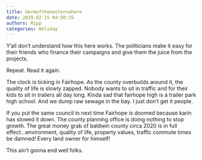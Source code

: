 ```yaml
---
title: Germoftheeasternwhore
date: 2019-02-15 04:50:15
authors: Ripp
categories: Holiday
---
```


 Y’all don’t understand how this here works. The politicians make it easy for their friends who finance their campaigns and give them the juice from the projects.

Repeat. Read it again.

The clock is ticking in Fairhope. As the county overbuilds around it, the quality of life is slowly zapped. Nobody wants to sit in traffic and for their kids to sit in trailers all day long. Kinda sad that fairhope high is a trailer park high school. And we dump raw sewage in the bay. I just don’t get it people.

If you put the same council in next time Fairhope is doomed because karin has slowed it down. The county planning office is doing nothing to stop growth. The great money grab of baldwin county circa 2020 is in full effect…environment, quality of life, property values, traffic commute times be damned! Every land owner for himself!

This ain’t gonna end well folks.